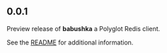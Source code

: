 ## 0.0.1

Preview release of **babushka** a Polyglot Redis client.

See the [README](README.md) for additional information.
